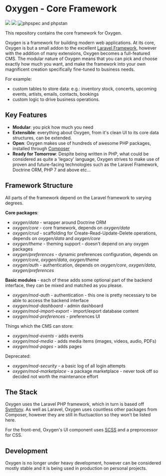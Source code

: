# Oxygen - Core Framework

![](https://img.shields.io/packagist/v/oxygen/core) ![](https://img.shields.io/packagist/l/oxygen/core) ![phpspec and phpstan](https://github.com/oxygen-cms/core/workflows/phpspec%20and%20phpstan/badge.svg)

This repository contains the core framework for Oxygen.

Oxygen is a framework for building modern web applications.
At its core, Oxygen is but a small addon to the excellent [Laravel Framework](http://laravel.com/),
however with the addition of many extensions, Oxygen becomes a full-featured CMS.
The modular nature of Oxygen means that you can pick and choose exactly how much you want, and make the framework into your own magnificent creation specifically fine-tuned to business needs.

For example:
- custom tables to store data: e.g.: inventory stock, concerts, upcoming events, artists, emails, contacts, bookings
- custom logic to drive business operations.

## Key Features

- **Modular**: you pick how much you need
- **Extensible**: everything about Oxygen, from it's clean UI to its core data structures, can be extended.
- **Open**: Oxygen makes use of hundreds of awesome PHP packages, installed through [Composer](https://getcomposer.org/)
- **Ready for Tomorrow**: Despite being written in PHP, what could be considered as quite a 'legacy' language, Oxygen strives to make use of proven and future-facing technologies such as the Laravel Framework, Doctrine ORM, PHP 7 and above etc...

## Framework Structure

All parts of the framework depend on the Laravel framework to varying degrees.

**Core packages**:

- *oxygen/data* - wrapper around Doctrine ORM
- *oxygen/core* - core framework, depends on *oxygen/data*
- *oxygen/crud* - scaffolding for Create-Read-Update-Delete operations, depends on *oxygen/data* and *oxygen/core*
- *oxygen/theme* - theming support - doesn't depend on any oxygen packages
- *oxygen/preferences* - dynamic preferences configuration, depends on *oxygen/core*, *oxygen/data*, *oxygen/theme*
- *oxygen/auth* - authentication, depends on *oxygen/core*, *oxygen/data*, *oxygen/preferences*

**Basic modules** - each of these adds some optional part of the backend interface, they can be mixed and matched as you please.

- *oxygen/mod-auth* - authentication - this one is pretty necessary to be able to access the backend interface
- *oxygen/mod-dashboard* - admin dashboard
- *oxygen/mod-import-export* - import/export database content
- *oxygen/mod-preferences* - preferences UI

Things which the CMS can store:

- *oxygen/mod-events* - adds events
- *oxygen/mod-media* - adds media items (images, videos, audio, PDFs)
- *oxygen/mod-pages* - adds pages

Deprecated:

- *oxygen/mod-security* - a basic log of all login attempts
- *oxygen/mod-marketplace* - a package marketplace - never took off so decided not worth the maintenance effort


## The Stack

Oxygen uses the Laravel PHP framework, which in turn is based off [Symfony](http://symfony.com/).
As well as Laravel, Oxygen uses countless other packages from Composer, however they are still in fluctuaction so they won't be listed here.

For the front-end, Oxygen's UI component uses [SCSS](http://sass-lang.com/) and a preprocessor for CSS.

## Development

Oxygen is no longer under heavy development, however can be considered mostly stable and it is being used in production on personal projects.
